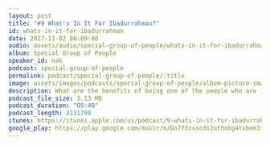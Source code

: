 ```yaml
---
layout: post
title: "#9 What's In It For Ibadurrahman?"
id: whats-in-it-for-ibadurrahman
date: 2017-11-02 00:09:00
audio: assets/audio/special-group-of-people/whats-in-it-for-ibadurrahman.mp3
album: Special Group of People
speaker_id: nak
podcast: special-group-of-people
permalink: podcast/special-group-of-people/:title
image: assets/images/podcasts/special-group-of-people/album-picture-small.jpg
description: What are the benefits of being one of the people who are in the special group? 
podcast_file_size: 3.13 MB
podcast_duration: "05:40"
podcast_length: 3131798
itunes: https://itunes.apple.com/us/podcast/9-whats-in-it-for-ibadurrahman/id1312646656?i=1000394706951
google_play: https://play.google.com/music/m/Do773zsxcds2uthobg4txbem3ii?t=9_Whats_In_It_For_Ibadurrahman-Special_Group_of_People
---
```

